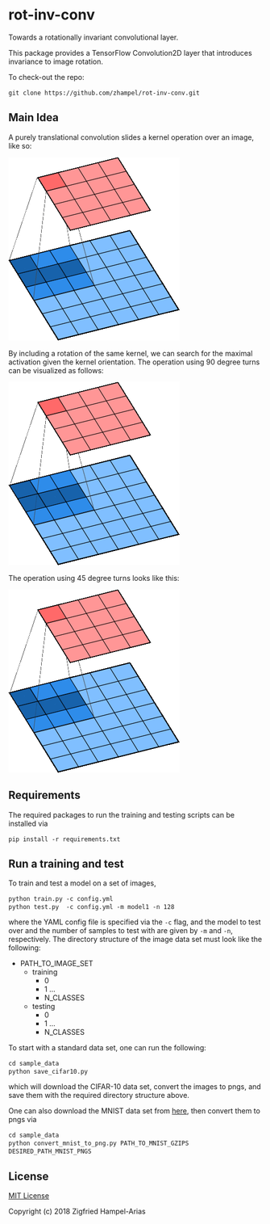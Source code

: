 # rot-inv-conv
Towards a rotationally invariant convolutional layer.

This package provides a TensorFlow Convolution2D layer that introduces invariance to image rotation.

To check-out the repo:
```
git clone https://github.com/zhampel/rot-inv-conv.git
```

## Main Idea
A purely translational convolution slides a kernel operation over an image, like so:

![cnn-sliding-kernel](images/cnn-sliding.gif)

By including a rotation of the same kernel, we can search for the maximal activation
given the kernel orientation.
The operation using 90 degree turns can be visualized as follows:

![cnn-4rot-kernel](images/cnn-4rot.gif)

The operation using 45 degree turns looks like this:

![cnn-4rot-kernel](images/cnn-8rot.gif)


## Requirements
The required packages to run the training and testing scripts can be installed via 
```
pip install -r requirements.txt
```

## Run a training and test
To train and test a model on a set of images, 
```
python train.py -c config.yml
python test.py  -c config.yml -m model1 -n 128
```
where the YAML config file is specified via the `-c` flag, and the model to test over
and the number of samples to test with are given by `-m` and `-n`, respectively.
The directory structure of the image data set must look like the following:
- PATH_TO_IMAGE_SET
  - training
    - 0
    - 1
    ...
    - N_CLASSES
  - testing
    - 0
    - 1
    ...
    - N_CLASSES


To start with a standard data set, one can run the following:
```
cd sample_data
python save_cifar10.py
```
which will download the CIFAR-10 data set, convert the images to pngs, and save them
with the required directory structure above.


One can also download the MNIST data set
from [here](http://yann.lecun.com/exdb/mnist/), then convert them to pngs via
```
cd sample_data
python convert_mnist_to_png.py PATH_TO_MNIST_GZIPS DESIRED_PATH_MNIST_PNGS
```


## License

[MIT License](LICENSE)

Copyright (c) 2018 Zigfried Hampel-Arias
